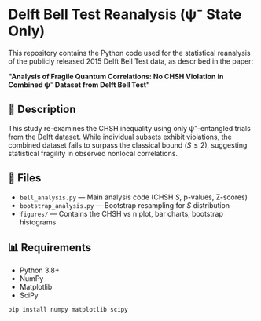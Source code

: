 # Delft Bell Test Reanalysis (ψ⁻ State Only)

This repository contains the Python code used for the statistical reanalysis of the publicly released 2015 Delft Bell Test data, as described in the paper:

**"Analysis of Fragile Quantum Correlations: No CHSH Violation in Combined ψ⁻ Dataset from Delft Bell Test"**

## 📄 Description

This study re-examines the CHSH inequality using only ψ⁻-entangled trials from the Delft dataset. While individual subsets exhibit violations, the combined dataset fails to surpass the classical bound ($S \leq 2$), suggesting statistical fragility in observed nonlocal correlations.

## 📁 Files

- `bell_analysis.py` — Main analysis code (CHSH $S$, p-values, Z-scores)
- `bootstrap_analysis.py` — Bootstrap resampling for $S$ distribution
- `figures/` — Contains the CHSH vs n plot, bar charts, bootstrap histograms

## 📊 Requirements

- Python 3.8+
- NumPy
- Matplotlib
- SciPy

```bash
pip install numpy matplotlib scipy
